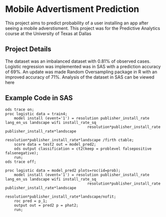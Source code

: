 # Mobile Advertisment Prediction

This project aims to predict probability of a user installing an app after seeing a mobile adverstisment. This project was for the Predictive Analytics course at the University of Texas at Dallas

## Project Details
The dataset was an imbalanced dataset with 0.81% of observed cases. Logistic regression was implemented was in SAS with a prediction accuracy of 69%. An update was made Random Oversampling package in R with an improved accuracy of 71%. Analysis of the dataset in SAS can be viewed here

## Example Code in SAS
```
ods trace on;
proc logistic data = train4;
	model install (event='1') = resolution publisher_install_rate lang_en_us landscape wifi install_rate_sq 
	 								 resolution*publisher_install_rate publisher_install_rate*landscape
	 								 resolution*publisher_install_rate*landscape /firth ctable;
	score data = test2 out = model_pred2;
	ods output classification = ct2(keep = problevel falsepositive falsenegative);
	run;
ods trace off;

proc logistic data = model_pred2 plots=roc(id=prob);
	model install (event='1') = resolution publisher_install_rate lang_en_us landscape wifi install_rate_sq 
	 								 resolution*publisher_install_rate publisher_install_rate*landscape
	 								 resolution*publisher_install_rate*landscape/nofit;
	roc pred = p_1;
	output out = pred2 p = phat2;
	run;

```


